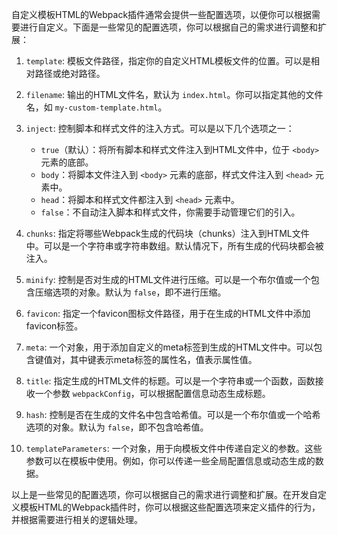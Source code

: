 自定义模板HTML的Webpack插件通常会提供一些配置选项，以便你可以根据需要进行自定义。下面是一些常见的配置选项，你可以根据自己的需求进行调整和扩展：

1. `template`: 模板文件路径，指定你的自定义HTML模板文件的位置。可以是相对路径或绝对路径。

2. `filename`: 输出的HTML文件名，默认为 `index.html`。你可以指定其他的文件名，如 `my-custom-template.html`。

3. `inject`: 控制脚本和样式文件的注入方式。可以是以下几个选项之一：
   - `true`（默认）：将所有脚本和样式文件注入到HTML文件中，位于 `<body>` 元素的底部。
   - `body`：将脚本文件注入到 `<body>` 元素的底部，样式文件注入到 `<head>` 元素中。
   - `head`：将脚本和样式文件都注入到 `<head>` 元素中。
   - `false`：不自动注入脚本和样式文件，你需要手动管理它们的引入。

4. `chunks`: 指定将哪些Webpack生成的代码块（chunks）注入到HTML文件中。可以是一个字符串或字符串数组。默认情况下，所有生成的代码块都会被注入。

5. `minify`: 控制是否对生成的HTML文件进行压缩。可以是一个布尔值或一个包含压缩选项的对象。默认为 `false`，即不进行压缩。

6. `favicon`: 指定一个favicon图标文件路径，用于在生成的HTML文件中添加favicon标签。

7. `meta`: 一个对象，用于添加自定义的meta标签到生成的HTML文件中。可以包含键值对，其中键表示meta标签的属性名，值表示属性值。

8. `title`: 指定生成的HTML文件的标题。可以是一个字符串或一个函数，函数接收一个参数 `webpackConfig`，可以根据配置信息动态生成标题。

9. `hash`: 控制是否在生成的文件名中包含哈希值。可以是一个布尔值或一个哈希选项的对象。默认为 `false`，即不包含哈希值。

10. `templateParameters`: 一个对象，用于向模板文件中传递自定义的参数。这些参数可以在模板中使用。例如，你可以传递一些全局配置信息或动态生成的数据。

以上是一些常见的配置选项，你可以根据自己的需求进行调整和扩展。在开发自定义模板HTML的Webpack插件时，你可以根据这些配置选项来定义插件的行为，并根据需要进行相关的逻辑处理。